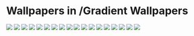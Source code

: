 # Wallpapers in /Gradient Wallpapers

![](/Gradient%20Wallpapers_Previews/jlpv3gf20c291.png)
![](/Gradient%20Wallpapers_Previews/vivid-blurred-colorful%20wallpaper-background.jpg)
![](/Gradient%20Wallpapers_Previews/vtqfnb9zwufc1.jpg)
![](/Gradient%20Wallpapers_Previews/wallpaperflare%20com%20wallpaper.jpg)
![](/Gradient%20Wallpapers_Previews/wallpaperflare.com_wallpaper%20(2).jpg)
![](/Gradient%20Wallpapers_Previews/wallpaperflare.com_wallpaper%20(3).jpg)
![](/Gradient%20Wallpapers_Previews/wallpaperflare.com_wallpaper%20(4).jpg)
![](/Gradient%20Wallpapers_Previews/wp11080925-gradient-pc-wallpapers.jpg)
![](/Gradient%20Wallpapers_Previews/wp11455878-gradient-blur-wallpapers.jpg)
![](/Gradient%20Wallpapers_Previews/wp11455892-gradient-blur-wallpapers.jpg)
![](/Gradient%20Wallpapers_Previews/wp11455899-gradient-blur-wallpapers.jpg)
![](/Gradient%20Wallpapers_Previews/wp11455909-gradient-blur-wallpapers.jpg)
![](/Gradient%20Wallpapers_Previews/wp11455920-gradient-blur-wallpapers.jpg)
![](/Gradient%20Wallpapers_Previews/wp11455987-gradient-blur-wallpapers.png)
![](/Gradient%20Wallpapers_Previews/wp11456006-gradient-blur-wallpapers.jpg)
![](/Gradient%20Wallpapers_Previews/wp11456007-gradient-blur-wallpapers.jpg)
![](/Gradient%20Wallpapers_Previews/wp5502431-gradient-4k-wallpapers.jpg)
![](/Gradient%20Wallpapers_Previews/wp5502908-gradient-4k-wallpapers.png)
